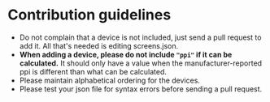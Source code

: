 # Contribution guidelines

- Do not complain that a device is not included, just send a pull request to add it. All that's needed is editing screens.json.
- **When adding a device, please do not include `"ppi"` if it can be calculated.** It should only have a value when the manufacturer-reported ppi is different than what can be calculated.
- Please maintain alphabetical ordering for the devices.
- Please test your json file for syntax errors before sending a pull request.
